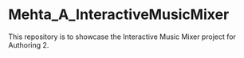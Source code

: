 # Mehta_A_InteractiveMusicMixer
This repository is to showcase the Interactive Music Mixer project for Authoring 2.
